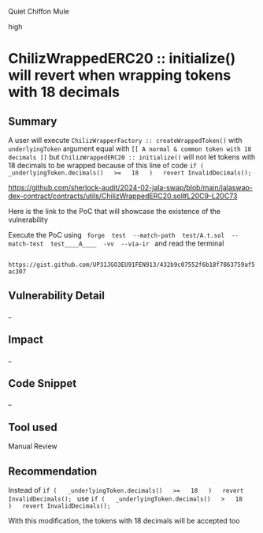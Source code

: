 Quiet Chiffon Mule

high

# ChilizWrappedERC20 :: initialize() will revert when wrapping tokens with 18 decimals

## Summary

A user will execute  `` ChilizWrapperFactory :: createWrappedToken() ``  with  `` underlyingToken ``  argument equal with  `` [[ A normal & common token with 18 decimals ]] ``  but  `` ChilizWrappedERC20 :: initialize() ``  will not let tokens with 18 decimals to be wrapped because of this line of code  `` if (   _underlyingToken.decimals()   >=   18   )   revert InvalidDecimals();  ``



https://github.com/sherlock-audit/2024-02-jala-swap/blob/main/jalaswap-dex-contract/contracts/utils/ChilizWrappedERC20.sol#L20C9-L20C73



Here is the link to the PoC that will showcase the existence of the vulnerability

Execute the PoC using   ``  forge  test  --match-path  test/A.t.sol  --match-test  test____A____  -vv  --via-ir  ``  and read the terminal 


``  https://gist.github.com/UP31JGO3EU91FEN913/432b9c07552f6b18f7863759af5ac307  ``






## Vulnerability Detail

_

## Impact

_

## Code Snippet

_

## Tool used

Manual Review

## Recommendation

Instead of  `` if (   _underlyingToken.decimals()   >=   18   )   revert InvalidDecimals();  ``  use  `` if (   _underlyingToken.decimals()   >   18   )   revert InvalidDecimals();  `` 

With this modification, the tokens with 18 decimals will be accepted too